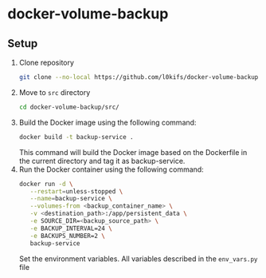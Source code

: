 # docker-volume-backup
## Setup
1. Clone repository
    ```bash
   git clone --no-local https://github.com/l0kifs/docker-volume-backup.git
    ```
2. Move to `src` directory
    ```bash
   cd docker-volume-backup/src/
    ```
3. Build the Docker image using the following command:
    ```bash
    docker build -t backup-service .
    ```
    This command will build the Docker image based on the Dockerfile in the current directory 
    and tag it as backup-service.
4. Run the Docker container using the following command:
    ```bash
   docker run -d \
       --restart=unless-stopped \
       --name=backup-service \
       --volumes-from <backup_container_name> \
       -v <destination_path>:/app/persistent_data \
       -e SOURCE_DIR=<backup_source_path> \
       -e BACKUP_INTERVAL=24 \
       -e BACKUPS_NUMBER=2 \
       backup-service
    ```
   Set the environment variables. All variables described in the `env_vars.py` file

